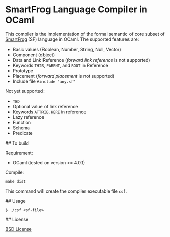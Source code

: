 # SmartFrog Language Compiler in OCaml

This compiler is the implementation of the formal semantic of core subset of [SmartFrog](http://smartfrog.org) (SF) language in OCaml. The supported features are:

- Basic values (Boolean, Number, String, Null, Vector)
- Component (object)
- Data and Link Reference (_forward link reference_ is not supported)
- Keywords `THIS`, `PARENT`, and `ROOT` in Reference
- Prototype
- Placement (_forward placement_ is not supported)
- Include file `#include "any.sf"`

Not yet supported:

- `TBD`
- Optional value of link reference
- Keywords `ATTRIB`, `HERE` in reference
- Lazy reference
- Function
- Schema
- Predicate


## To build

Requirement:

- OCaml (tested on version >= 4.0.1)

Compile:

	make dist

This command will create the compiler executable file `csf`.


## Usage

	$ ./csf <sf-file>


## License

[BSD License](https://raw.githubusercontent.com/herry13/smartfrog-lang/master/LICENSE)
